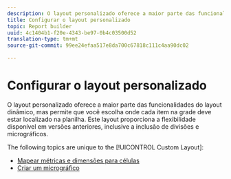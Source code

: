 ```yaml
---
description: O layout personalizado oferece a maior parte das funcionalidades do layout dinâmico, mas permite que você escolha onde cada item na grade deve estar localizado na planilha. Este layout proporciona a flexibilidade disponível em versões anteriores, inclusive a inclusão de divisões e micrográficos.
title: Configurar o layout personalizado
topic: Report builder
uuid: 4c1404b1-f20e-4343-be97-0b4c03500d52
translation-type: tm+mt
source-git-commit: 99ee24efaa517e8da700c67818c111c4aa90dc02

---
```



# Configurar o layout personalizado

O layout personalizado oferece a maior parte das funcionalidades do layout dinâmico, mas permite que você escolha onde cada item na grade deve estar localizado na planilha. Este layout proporciona a flexibilidade disponível em versões anteriores, inclusive a inclusão de divisões e micrográficos.

The following topics are unique to the [!UICONTROL Custom Layout]:

* [Mapear métricas e dimensões para células](/help/analyze/report-builder/layout/map-metrics-and-dimensions-to-cells.md)
* [Criar um micrográfico](/help/analyze/report-builder/layout/t-create-a-microchart.md)
